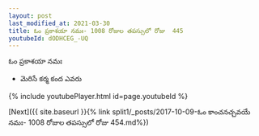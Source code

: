 ```yaml
---
layout: post
last_modified_at: 2021-03-30
title: ఓం ప్రకాశయా నమః- 1008 రోజుల తపస్సులో రోజు  445
youtubeId: dODHCEG_-UQ
---
```

 
 
 ఓం ప్రకాశయా నమః  
 
 -  మెరిసే కర్మ కంద ఎవరు 
 
  
 
  
 
 
 
 
 
 


{% include youtubePlayer.html id=page.youtubeId %}
 
[Next]({{ site.baseurl }}{% link  split1/_posts/2017-10-09-ఓం కాంచనచ్చవయే నమః- 1008 రోజుల తపస్సులో రోజు  454.md%})
 
